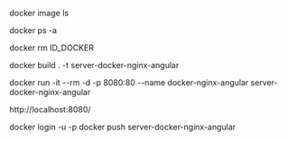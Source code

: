 <!-- Listar imagene disponibles. -->
docker image ls

<!-- Listar contenedores activos. -->
docker ps -a

<!-- Detener contenedor. -->
docker rm ID_DOCKER

<!-- Compilar contenedor. -->
docker build . -t server-docker-nginx-angular

<!-- Levantar contenedor. -->
docker run -it --rm -d -p 8080:80 --name docker-nginx-angular server-docker-nginx-angular

<!-- docker run -it --rm -p 8080:80 server-docker-nginx-angular -->

<!-- Acceder al servidor, cualquier otra url muestra una pagina de error -->
http://localhost:8080/

<!-- Ahora que la aplicación se está ejecutando como se esperaba, nuestro siguiente paso sería enviar nuestra imagen a un repositorio de imágenes para implementar nuestros contenedores en un servicio en la nube.

Si tiene una cuenta de DockerHub, puede ejecutar los siguientes comandos: -->
docker login -u <username> -p <password>
docker push server-docker-nginx-angular